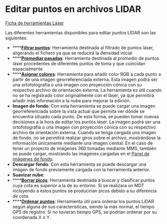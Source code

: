# Editar puntos en archivos LIDAR

[Ficha de herramientas Láser](./)

Las diferentes herramientas disponibles para editar puntos LIDAR son las siguientes:

* \*\*\*\*[**Filtrar puntos**](../../modulo-laser/editar/filtrar-puntos.md): Herramienta destinada al filtrado de puntos láser, aligerando el fichero ya que se reducirá la densidad inicial
* \*\*\*\*[**Promediar pasadas**](../../modulo-laser/editar/promediar-pasadas.md): Herramienta destinada al promedio de puntos láser procedentes de diferentes puntos de toma y que coincidan espacialmente
* \*\*\*\*[**Asignar colores**](../../modulo-laser/editar/asignar-color-rgb-a-puntos.md): Herramienta para añadir color RGB a cada punto a partir de una imagen georreferenciada externa. Esta imagen podrá ser una ortofotografía o una imagen con proyección cónica con su respectivo archivo de orientación externa. La herramienta es útil cuando no se ha registrado color originalmente con el láser, ya que permitirá añadir más información a la nube para mejorar la edición.
* **Imagen de fondo**: Con esta herramienta se puede cargar una imagen georreferenciada sobre la vista actual que permita ver dónde se encuentra situado cada punto. De esta forma, se pueden tomar nuevas decisiones a la hora de editar los puntos láser. La imagen podrá ser una ortofotografía o una imagen con proyección cónica con su respectivo archivo de orientación externa. Cuando se tenga cargada una imagen de fondo, no se permitirá realizar giros sobre el archivo, mostrándose la información únicamente mediante una imagen cenital. En el caso de tener un proyecto de imágenes 360 tomadas mediante MMS, también se puede cargar, mostrando las imágenes cargadas en el [Panel de imágenes de fondo](../../introduccion/paneles-de-la-aplicacion/panel-imagenes-de-fondo.md).
* **Descargar fondo**: Con esta herramienta se puede descargar una imagen de fondo previamente cargada con la herramienta anterior.
* **Suavizar nube**:
* \*\*\*\*[**Borrar picos**](../../modulo-laser/editar/borrar-picos.md): Herramienta destinada a buscar y clasificar puntos cuya cota es superior a la de su entorno. Si se realizara un MDT incluyendo a estos puntos se producirían picos debido a su diferencia de cota.
* \*\*\*\*[**Ordenar puntos**](../../modulo-laser/editar/ordenar-puntos-lidar.md): Herramienta útil para ordenar los puntos LiDAR según alguna de sus características, siendo la más normal, el tiempo GPS de registro. Si no tuvieran tiempo GPS, se podrían ordenar por su coordenada X o Y.

